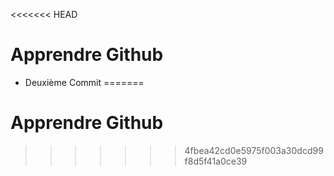 <<<<<<< HEAD
# Apprendre Github

 - Deuxième Commit
=======
# Apprendre Github
>>>>>>> 4fbea42cd0e5975f003a30dcd99f8d5f41a0ce39
